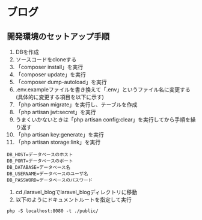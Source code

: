 # ブログ

## 開発環境のセットアップ手順

1. DBを作成
1. ソースコードをcloneする
1. 「composer install」を実行
1. 「composer update」を実行
1. 「composer dump-autoload」を実行
1. .env.exampleファイルを書き換えて「.env」というファイル名に変更する(具体的に変更する項目を以下に示す)
1. 「php artisan migrate」を実行し、テーブルを作成
1. 「php artisan jwt:secret」を実行 
1. うまくいかないときは「php artisan config:clear」を実行してから手順を繰り返す
1. 「php artisan key:generate」を実行
1. 「php artisan storage:link」を実行


```
DB_HOST=データベースのホスト
DB_PORT=データベースのポート
DB_DATABASE=データベース名
DB_USERNAME=データベースのユーザ名
DB_PASSWORD=データベースのパスワード
```


1. cd /laravel_blogでlaravel_blogディレクトリに移動
1. 以下のようにドキュメントルートを指定して実行
```
php -S localhost:8080 -t ./public/
```

